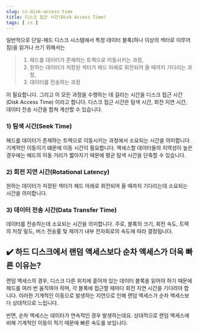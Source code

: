 ```yaml
---
slug: cs-disk-access-time
title: 디스크 접근 시간(Disk Access Time)
tags: [ cs ]
---
```


일반적으로 단일-헤드 디스크 시스템에서 특정 데이터 블록(하나 이상의 섹터로 이루어짐)을 읽거나 쓰기 위해서는

> 1. 헤드를 데이터가 존재하는 트랙으로 이동시키는 과정,  
> 2. 원하는 데이터가 저장된 섹터가 헤드 아래로 회전되어 올 때까지 기다리는 과정,  
> 3. 데이터를 전송하는 과정

이 필요합니다. 그리고 이 모든 과정을 수행하는 데 걸리는 시간을 디스크 접근 시간(Disk Access Time) 이라고 합니다. 디스크 접근 시간은 탐색 시간, 회전 지연 시간, 데이터 전송 시간을 합쳐 계산할 수 있습니다.

### 1) 탐색 시간(Seek Time)
헤드를 데이터가 존재하는 트랙으로 이동시키는 과정에서 소요되는 시간을 의미합니다. 기계적인 이동이기 떄문에 이동 시간이 필요합니다. 액세스할 데이터들의 지역성이 높은 경우에는 헤드의 이동 거리가 짧아지기 때문에 평균 탐색 시간을 단축할 수 있습니다.

### 2) 회전 지연 시간(Rotational Latency)
원하는 데이터가 저장된 섹터가 헤드 아래로 회전되어 올 때까지 기다리는데 소요되는 시간을 의미합니다.

### 3) 데이터 전송 시간(Data Transfer Time)
데이터를 전송하는데 소요되는 시간을 의미합니다. 주로, 블록의 크기, 회전 속도, 트랙의 저장 밀도, 버스 전송률 및 제어기 내부 전자회로의 속도에 따라 결정됩니다.

## ✔️ 하드 디스크에서 랜덤 액세스보다 순차 액세스가 더욱 빠른 이유는?
랜덤 액세스의 경우, 디스크 다른 위치에 흩어져 있는 데이터 블록을 읽어야 하기 때문에 헤드를 여러 번 움직여야 하며, 각 블록에 접근할 때마다 회전 지연 시간을 기다려야 합니다. 이러한 기계적인 이동으로 발생하는 지연으로 인해 랜덤 액세스가 순차 액세스보다 상대적으로 느립니다.

반면, 순차 액세스는 데이터가 연속적인 경우 발생하는데요. 상대적으로 랜덤 액세스에 비해 기계적인 이동이 적기 때문에 빠른 속도를 보입니다.